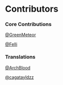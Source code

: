 # Contributors

### Core Contributions
[@GreenMeteor](https://github.com/GreenMeteor)

[@Felli](https://github.com/Felli)

### Translations

[@ArchBlood](https://github.com/ArchBlood)

[@cagatayldzz](https://github.com/cagatayldzz)
